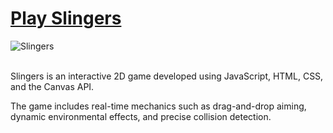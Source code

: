 # [Play Slingers](https://slingersgame.netlify.app/)

<img src="https://github.com/user-attachments/assets/e81224e9-8c2b-4001-91e6-e393be242ff2" alt="Slingers" title="Play against a friend or the computer and experience the beautiful cityscapes" />
<br />
<br />

Slingers is an interactive 2D game developed using JavaScript, HTML, CSS, and the Canvas API. 

The game includes real-time mechanics such as drag-and-drop aiming, dynamic environmental effects, and precise collision detection.

